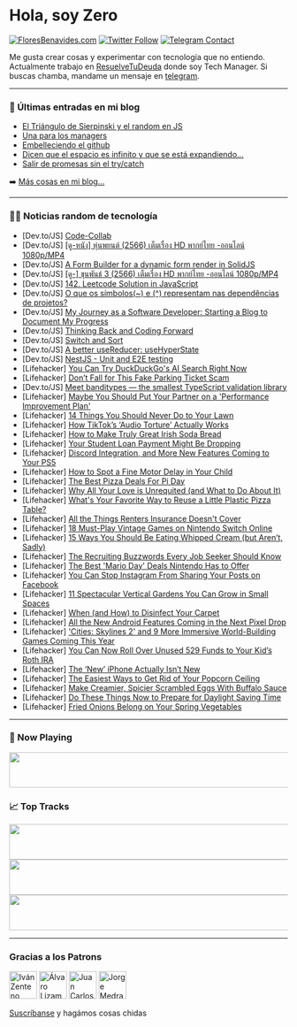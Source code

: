 # Hola, soy Zero

[![FloresBenavides.com](https://img.shields.io/website?down_message=oops&label=MiBlog&style=for-the-badge&up_message=online&url=https%3A%2F%2Ffloresbenavides.com)](https://floresbenavides.com) [![Twitter Follow](https://img.shields.io/twitter/follow/ZeroDragon?color=%231DA1F2&label=Follow&logo=twitter&logoColor=ffffff&style=for-the-badge)](https://twitter.com/zerodragon) [![Telegram Contact](https://img.shields.io/badge/escr%C3%ADbeme-ZeroDragon-%2326A5E4?style=for-the-badge&logo=telegram)](https://t.me/zerodragon)

Me gusta crear cosas y experimentar con tecnología que no entiendo.
Actualmente trabajo en [ResuelveTuDeuda](http://github.com/resuelve) donde soy Tech Manager.
Si buscas chamba, mandame un mensaje en [telegram](https://t.me/zerodragon).

---

### 📕 Últimas entradas en mi blog
<!-- BLOG-POST-LIST:START -->
- [El Triángulo de Sierpinski y el random en JS](https://floresbenavides.com/el-triangulo-de-sierpinski-y-el-random-en-js/)
- [Una para los managers](https://floresbenavides.com/una-para-los-managers/)
- [Embelleciendo el github](https://floresbenavides.com/embelleciendo-el-github/)
- [Dicen que el espacio es infinito y que se está expandiendo…](https://floresbenavides.com/dicen-que-el-espacio-es-infinito-y-que-se-esta-expandiendo/)
- [Salir de promesas sin el try/catch](https://floresbenavides.com/salir-de-promesas-sin-el-try-catch/)
<!-- BLOG-POST-LIST:END -->

➡️ [Más cosas en mi blog...](https://floresbenavides.com)

---

### 👨‍💻 Noticias random de tecnología
<!-- TECH-POSTS:START -->
- [Dev.to/JS] [Code-Collab](https://dev.to/harshilshah99/code-collab-2hkn)
- [Dev.to/JS] [[ดู-หนัง] หุ่นพยนต์ &lpar;2566&rpar; เต็มเรื่อง HD พากย์ไทย -ออนไลน์ 1080p/MP4](https://dev.to/hoonpayon2023mthai/duu-hnang-hunphynt-2566-etmeruueng-hd-phaakyaithy-nailn-1080pmp4-4gn6)
- [Dev.to/JS] [A Form Builder for a dynamic form render in SolidJS](https://dev.to/ginollerena/a-form-builder-for-a-dynamic-form-render-in-solidjs-41f2)
- [Dev.to/JS] [[ดู-] ขุนพันธ์ 3 &lpar;2566&rpar; เต็มเรื่อง HD พากย์ไทย -ออนไลน์ 1080p/MP4](https://dev.to/khunpan3thaifri/duu-khunphanth-3-2566-etmeruueng-hd-phaakyaithy-nailn-1080pmp4-12j1)
- [Dev.to/JS] [142. Leetcode Solution in JavaScript](https://dev.to/chiki1601/142-leetcode-solution-in-javascript-5g5g)
- [Dev.to/JS] [O que os símbolos&lpar;~&rpar; e &lpar;^&rpar; representam nas dependências de projetos?](https://dev.to/jessilyneh/o-que-os-simbolos-e-representam-nas-dependencias-de-projetos-jm0)
- [Dev.to/JS] [My Journey as a Software Developer: Starting a Blog to Document My Progress](https://dev.to/abdurahman/my-journey-as-a-software-developer-starting-a-blog-to-document-my-progress-44pd)
- [Dev.to/JS] [Thinking Back and Coding Forward](https://dev.to/nullivex/thinking-back-and-coding-forward-4e9k)
- [Dev.to/JS] [Switch and Sort](https://dev.to/ccarlson249/switch-and-sort-36pb)
- [Dev.to/JS] [A better useReducer: useHyperState](https://dev.to/zaceno/a-better-usereducer-usehyperstate-26db)
- [Dev.to/JS] [NestJS - Unit and E2E testing](https://dev.to/rohithart/nestjs-unit-and-e2e-testing-7pb)
- [Lifehacker] [You Can Try DuckDuckGo&#39;s AI Search Right Now](https://lifehacker.com/you-can-try-duckduckgos-ai-search-right-now-1850203857)
- [Lifehacker] [Don’t Fall for This Fake Parking Ticket Scam](https://lifehacker.com/don-t-fall-for-this-fake-parking-ticket-scam-1850204139)
- [Dev.to/JS] [Meet banditypes — the smallest TypeScript validation library](https://dev.to/thoughtspile/meet-banditypes-the-smallest-typescript-validation-library-58go)
- [Lifehacker] [Maybe You Should Put Your Partner on a &#39;Performance Improvement Plan&#39;](https://lifehacker.com/maybe-you-should-put-your-partner-on-a-performance-impr-1850199254)
- [Lifehacker] [14 Things You Should Never Do to Your Lawn](https://lifehacker.com/14-things-you-should-never-do-to-your-lawn-1850203382)
- [Lifehacker] [How TikTok’s ‘Audio Torture’ Actually Works](https://lifehacker.com/how-tiktok-s-audio-torture-actually-works-1850203899)
- [Lifehacker] [How to Make Truly Great Irish Soda Bread](https://lifehacker.com/how-to-make-truly-great-irish-soda-bread-1850203472)
- [Lifehacker] [Your Student Loan Payment Might Be Dropping](https://lifehacker.com/your-student-loan-payment-might-be-dropping-1850203158)
- [Lifehacker] [Discord Integration, and More New Features Coming to Your PS5](https://lifehacker.com/discord-integration-and-more-new-features-coming-to-yo-1850202421)
- [Lifehacker] [How to Spot a Fine Motor Delay in Your Child](https://lifehacker.com/how-to-spot-a-fine-motor-delay-in-your-child-1850200747)
- [Lifehacker] [The Best Pizza Deals For Pi Day](https://lifehacker.com/the-best-pizza-deals-for-pi-day-1850200301)
- [Lifehacker] [Why All Your Love is Unrequited &lpar;and What to Do About It&rpar;](https://lifehacker.com/why-all-your-love-is-unrequited-and-what-to-do-about-i-1850199210)
- [Lifehacker] [What&#39;s Your Favorite Way to Reuse a Little Plastic Pizza Table?](https://lifehacker.com/whats-your-favorite-way-to-reuse-a-little-plastic-pizza-1850199512)
- [Lifehacker] [All the Things Renters Insurance Doesn&#39;t Cover](https://lifehacker.com/all-the-things-renters-insurance-doesnt-cover-1850198661)
- [Lifehacker] [18 Must-Play Vintage Games on Nintendo Switch Online](https://lifehacker.com/18-must-play-vintage-games-on-nintendo-switch-online-1850125303)
- [Lifehacker] [15 Ways You Should Be Eating Whipped Cream &lpar;but Aren’t, Sadly&rpar;](https://lifehacker.com/15-ways-you-should-be-eating-whipped-cream-but-aren-t-1850195209)
- [Lifehacker] [The Recruiting Buzzwords Every Job Seeker Should Know](https://lifehacker.com/the-recruiting-buzzwords-every-job-seeker-should-know-1850193599)
- [Lifehacker] [The Best &#39;Mario Day&#39; Deals Nintendo Has to Offer](https://lifehacker.com/the-best-mario-day-deals-nintendo-has-to-offer-1850199311)
- [Lifehacker] [You Can Stop Instagram From Sharing Your Posts on Facebook](https://lifehacker.com/you-can-stop-instagram-from-sharing-your-posts-on-faceb-1850199241)
- [Lifehacker] [11 Spectacular Vertical Gardens You Can Grow in Small Spaces](https://lifehacker.com/11-spectacular-vertical-gardens-you-can-grow-in-small-s-1850197734)
- [Lifehacker] [When &lpar;and How&rpar; to Disinfect Your Carpet](https://lifehacker.com/when-and-how-to-disinfect-your-carpet-1850197247)
- [Lifehacker] [All the New Android Features Coming in the Next Pixel Drop](https://lifehacker.com/all-the-new-android-features-coming-in-the-next-pixel-d-1850197626)
- [Lifehacker] [&#39;Cities: Skylines 2&#39; and 9 More Immersive World-Building Games Coming This Year](https://lifehacker.com/cities-skylines-2-and-9-more-immersive-world-building-1850197796)
- [Lifehacker] [You Can Now Roll Over Unused 529 Funds to Your Kid’s Roth IRA](https://lifehacker.com/you-can-now-roll-over-unused-529-funds-to-your-kid-s-ro-1850196919)
- [Lifehacker] [The ‘New’ iPhone Actually Isn’t New](https://lifehacker.com/the-new-iphone-actually-isn-t-new-1850196882)
- [Lifehacker] [The Easiest Ways to Get Rid of Your Popcorn Ceiling](https://lifehacker.com/the-easiest-ways-to-get-rid-of-your-popcorn-ceiling-1850195900)
- [Lifehacker] [Make Creamier, Spicier Scrambled Eggs With Buffalo Sauce](https://lifehacker.com/make-creamier-spicier-scrambled-eggs-with-buffalo-sauc-1850194283)
- [Lifehacker] [Do These Things Now to Prepare for Daylight Saving Time](https://lifehacker.com/do-these-things-now-to-prepare-for-daylight-saving-time-1850194365)
- [Lifehacker] [Fried Onions Belong on Your Spring Vegetables](https://lifehacker.com/fried-onions-belong-on-your-spring-vegetables-1850193639)<!-- TECH-POSTS:END -->

---

### 🎵 Now Playing
<a href="https://spotify-now-playing-dun.vercel.app/now-playing?open"><img src="https://spotify-now-playing-dun.vercel.app/now-playing" width="540" height="64"></a>

### 📈 Top Tracks
<a href="https://spotify-now-playing-dun.vercel.app/top-tracks?i=1&open"><img src="https://spotify-now-playing-dun.vercel.app/top-tracks?i=1" width="540" height="64"></a>
<a href="https://spotify-now-playing-dun.vercel.app/top-tracks?i=2&open"><img src="https://spotify-now-playing-dun.vercel.app/top-tracks?i=2" width="540" height="64"></a>
<a href="https://spotify-now-playing-dun.vercel.app/top-tracks?i=3&open"><img src="https://spotify-now-playing-dun.vercel.app/top-tracks?i=3" width="540" height="64"></a>

---

### Gracias a los Patrons
[<img src="https://avatars.githubusercontent.com/u/243380?v=4" alt="Iván Zenteno" width="50px">](https://github.com/k001) [<img src="https://avatars.githubusercontent.com/u/19955639?v=4" alt="Álvaro Lizama" width="50px">](https://github.com/alvarolizama) [<img src="https://avatars.githubusercontent.com/u/2718753?v=4" alt="Juan Carlos Ruiz" width="50px">](https://github.com/JuanCrg90) [<img src="https://avatars.githubusercontent.com/u/37025?v=4" alt="Jorge Medrano" width="50px">](https://github.com/h1pp1e) 

[Suscríbanse](https://www.patreon.com/zerodragon) y hagámos cosas chidas
